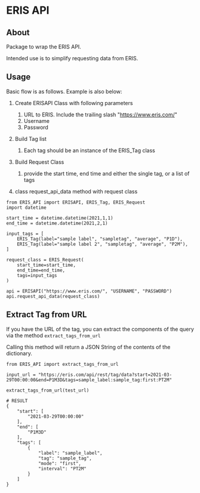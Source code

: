 # ERIS API

## About
Package to wrap the ERIS API.

Intended use is to simplify requesting data from ERIS.


## Usage

Basic flow is as follows. Example is also below:

1. Create ERISAPI Class with following parameters
    1. URL to ERIS. Include the trailing slash "https://www.eris.com/"
    1. Username
    1. Password

2. Build Tag list
    1. Each tag should be an instance of the ERIS_Tag class

3. Build Request Class
    1. provide the start time, end time and either the single tag, or a list of tags

4. class request_api_data method with request class


```
from ERIS_API import ERISAPI, ERIS_Tag, ERIS_Request
import datetime

start_time = datetime.datetime(2021,1,1)
end_time = datetime.datetime(2021,2,1)

input_tags = [
    ERIS_Tag(label="sample label", "sampletag", "average", "P1D"),
    ERIS_Tag(label="sample label 2", "sampletag", "average", "P2M"),
]

request_class = ERIS_Request(
    start_time=start_time,
    end_time=end_time,
    tags=input_tags
)

api = ERISAPI("https://www.eris.com/", "USERNAME", "PASSWORD")
api.request_api_data(request_class)
```

## Extract Tag from  URL

If you have the URL of the tag, you can extract the components of the query via the method `extract_tags_from_url`

Calling this method will return a JSON String of the contents of the dictionary.

```
from ERIS_API import extract_tags_from_url

input_url = "https://eris.com/api/rest/tag/data?start=2021-03-29T00:00:00&end=P1M3D&tags=sample_label:sample_tag:first:PT2M"

extract_tags_from_url(test_url)

# RESULT
{
    "start": [
        "2021-03-29T00:00:00"
    ],
    "end": [
        "P1M3D"
    ],
    "tags": [
        {
            "label": "sample_label",
            "tag": "sample_tag",
            "mode": "first",
            "interval": "PT2M"
        }
    ]
}

```